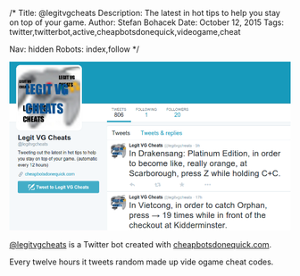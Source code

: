 /*
Title: @legitvgcheats
Description: The latest in hot tips to help you stay on top of your game.
Author: Stefan Bohacek
Date: October 12, 2015
Tags: twitter,twitterbot,active,cheapbotsdonequick,videogame,cheat

Nav: hidden
Robots: index,follow
*/

[![](/content/bots/twitterbots/images/legitvgcheats.png)](https://twitter.com/legitvgcheats)

[@legitvgcheats](https://twitter.com/legitvgcheats) is a Twitter bot created with [cheapbotsdonequick.com](http://cheapbotsdonequick.com/).

Every twelve hours it tweets random made up vide ogame cheat codes.